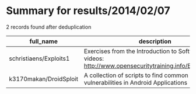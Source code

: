 
# Summary for results/2014/02/07
    
2 records found after deduplication

| full_name | description | html_url | matched_list | matched_count | pushed_at | size | stargazers_count | language | forks_count |
|------------------------|------------------------------------------------------------------------------------------------------------------|-------------------------------------------|----------------|-----------------|---------------------------|--------|--------------------|------------|---------------|
| schristiaens/Exploits1 | Exercises from the Introduction to Software Exploits videos: http://www.opensecuritytraining.info/Exploits1.html | https://github.com/schristiaens/Exploits1 | ['exploit'] | 1 | 2014-02-07 20:43:16+00:00 | 0 | 0 | nan | 0 |
| k3170makan/DroidSploit | A collection of scripts to find common application vulnerabilities in Android Applications | https://github.com/k3170makan/DroidSploit | ['sploit'] | 1 | 2014-02-07 20:52:36+00:00 | 100 | 13 | nan | 12 |

